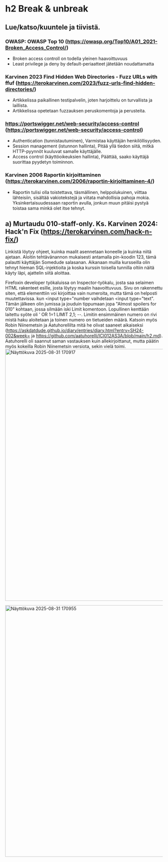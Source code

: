 # h2 Break & unbreak
## Lue/katso/kuuntele ja tiivistä. 
### OWASP: OWASP Top 10 (https://owasp.org/Top10/A01_2021-Broken_Access_Control/)
 - Broken access controll on todella yleinen haavoittuvuus
 - Least privilege ja deny by default-periaatteet jätetään noudattamatta
### Karvinen 2023 Find Hidden Web Directories - Fuzz URLs with ffuf (https://terokarvinen.com/2023/fuzz-urls-find-hidden-directories/)
 - Artikkelissa paikallinen testipalvelin, joten harjoittelu on turvallista ja laillista.
 - Artikkelissa opetetaan fuzzauksen peruskomentoja ja perusteita.
### https://portswigger.net/web-security/access-control (https://portswigger.net/web-security/access-control)
 - Authentication (tunnistautuminen), Varmistaa käyttäjän henkilöllisyyden.
 - Session management (istunnon hallinta), Pitää yllä tiedon siitä, mitkä HTTP-pyynnöt kuuluvat samalle käyttäjälle.
 - Access control (käyttöoikeuksien hallinta), Päättää, saako käyttäjä suorittaa pyydetyn toiminnon.
### Karvinen 2006 Raportin kirjoittaminen (https://terokarvinen.com/2006/raportin-kirjoittaminen-4/)
 - Raportin tulisi olla toistettava, täsmällinen, helppolukuinen, viittaa lähteisiin, sisältää vakiotekstejä ja viitata mahdollisia pahoja mokia. Yksinkertaisuudessaan raportin avulla, jonkun muun pitäisi pystyä toistaa sama minkä olet itse tehnyt.

## a) Murtaudu 010-staff-only. Ks. Karvinen 2024: Hack'n Fix (https://terokarvinen.com/hack-n-fix/)
Linkistä löytyy ohjeet, kuinka maalit asennetaan koneelle ja kuinka niitä ajetaan.
Aloitin tehtävänannon mukaisesti antamalla pin-koodin 123, tämä palautti käyttäjän Somedude salasanan.
Aikanaan muilla kursseilla olin tehnyt hieman SQL-injektioita ja koska kurssin toisella tunnilla oltiin näitä käyty läpi, ajattelin siitä aloittaa.

Firefoxin developer työkaluissa on Inspector-työkalu, josta saa selaimen HTML rakenteet esille, josta löytyy maalin haavoittuvuus. Sivu on rakennettu siten, että elementtiin voi kirjoittaa vain numeroita, mutta tämä on helposti muutettavissa. kun <input type="number vaihdetaan <input type="text". 
Tämän jälkeen olin jumissa ja jouduin tippumaan jopa "Almost spoilers for 010" kohtaan, jossa silmään iski Limit komentoon. Lopullinen kenttään laitettu syöte oli ' OR 1=1 LIMIT 2,1; --. Limitin ensimmäinen numero on rivi mistä haku aloitetaan ja toinen numero on tietueiden määrä. Katsoin myös Robin Niinemetsin ja Aatuhorellilta mitä he olivat saaneet aikaiseksi (https://askdatdude.github.io/diary/entries/diary.html?entry=SH24-002&week= ja https://github.com/aatuhorelli/ICI012AS3A/blob/main/h2.md). Aatuhorelli oli saannut saman vastauksen kuin allekirjoittanut, mutta päätin myös kokeilla Robin Niinemetsin versiota, sekin vielä toimi.
<img width="958" height="806" alt="Näyttökuva 2025-08-31 170917" src="https://github.com/user-attachments/assets/a5242b79-4ea8-483d-b063-e90651776da5" />

<img width="964" height="805" alt="Näyttökuva 2025-08-31 170955" src="https://github.com/user-attachments/assets/f3a234ff-67f0-4d48-a153-47b1321b9afe" />
